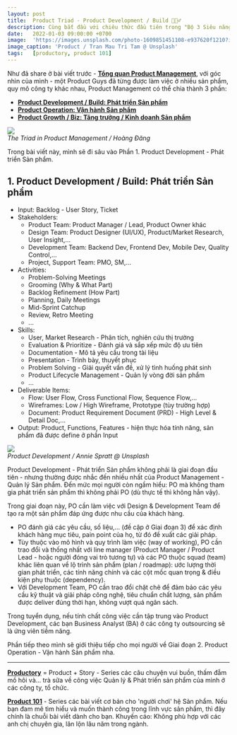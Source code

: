 ```yaml
---
layout: post
title:  Product Triad - Product Development / Build 👷🏻‍♂️
description: Cùng bắt đầu với chiêu thức đầu tiên trong "Bộ 3 Siêu năng lực" của Product Guys - Phát triển Sản phẩm 
date:   2022-01-03 09:00:00 +0700
image:  'https://images.unsplash.com/photo-1609851451108-e937620f1210?ixlib=rb-4.0.3&ixid=MnwxMjA3fDB8MHxwaG90by1wYWdlfHx8fGVufDB8fHx8&auto=format&fit=crop&w=2670&q=80'
image_caption: 'Product / Tran Mau Tri Tam @ Unsplash'
tags:   [productory, product 101]
---
```


Như đã share ở bài viết trước - **[Tổng quan Product Management](/blog/product-la-gi-tong-quan-ve-product-management-quan-ly-san-pham)**, với góc nhìn của mình - một Product Guys đã từng được làm việc ở nhiều sản phẩm, quy mô công ty khác nhau, Product Management có thể chia thành 3 phần:
- **[Product Development / Build: Phát triển Sản phẩm](/blog/product-triad-product-developement-phat-trien-san-pham)**
- **[Product Operation: Vận hành Sản phẩm](/blog/product-triad-product-operation-van-hanh-san-pham)**
- **[Product Growth / Biz: Tăng trưởng / Kinh doanh Sản phẩm](/blog/product-triad-product-growth-biz-tang-truong-san-pham)**

<div class="gallery-box">
  <div class="gallery">
    <img src="https://pbs.twimg.com/media/Ftlem29aUAAQmwW?format=jpg&name=medium" loading="lazy">
  </div>
  <em> The Triad in Product Management / Hoàng Đăng</em>
</div>

Trong bài viết này, mình sẽ đi sâu vào Phần 1. Product Development - Phát triển Sản phẩm.

## 1. Product Development / Build: Phát triển Sản phẩm

- Input: Backlog - User Story, Ticket
- Stakeholders:
    - Product Team: Product Manager / Lead, Product Owner khác
    - Design Team: Product Designer (UI/UX), Product/Market Research, User Insight,...
    - Development Team: Backend Dev, Frontend Dev, Mobile Dev, Quality Control,...
    - Project, Support Team: PMO, SM,...
- Activities:
    - Problem-Solving Meetings
    - Grooming (Why & What Part)
    - Backlog Refinement (How Part)
    - Planning, Daily Meetings
    - Mid-Sprint Catchup
    - Review, Retro Meeting
    - ...
- Skills:
	- User, Market Research - Phân tích, nghiên cứu thị trường
	- Evaluation & Prioritize - Đánh giá và sắp xếp mức độ ưu tiên
	- Documentation - Mô tả yêu cầu trong tài liệu
	- Presentation - Trình bày, thuyết phục
	- Problem Solving - Giải quyết vấn đề, xử lý tình huống phát sinh
	- Product Lifecycle Management - Quản lý vòng đời sản phẩm
	- …
- Deliverable Items:
    - Flow: User Flow, Cross Functional Flow, Sequence Flow,...
    - Wireframes: Low / High Wireframe, Prototype (tùy trường hợp)
    - Document: Product Requirement Document (PRD) - High Level & Detail Doc,... 
- Output: Product, Functions, Features - hiện thực hóa tính năng, sản phẩm đã được define ở phần Input

<div class="gallery-box">
  <div class="gallery">
    <img src="https://images.unsplash.com/photo-1522071820081-009f0129c71c?ixlib=rb-4.0.3&ixid=MnwxMjA3fDB8MHxwaG90by1wYWdlfHx8fGVufDB8fHx8&auto=format&fit=crop&w=2670&q=80" loading="lazy">
  </div>
  <em>Product Development / Annie Spratt @ Unsplash</em>
</div>

Product Development - Phát triển Sản phẩm không phải là giai đoạn đầu tiên - nhưng thường được nhắc đến nhiều nhất của Product Management - Quản lý Sản phẩm. Đến mức mọi người còn ngầm hiểu: PO mà không tham gia phát triển sản phẩm thì không phải PO (dù thực tế thì không hẳn vậy). 

Trong giai đoạn này, PO cần làm việc với Design &  Development Team để tạo ra một sản phẩm đáp ứng được nhu cầu của khách hàng.
- PO đánh giá các yêu cầu, số liệu,... (đề cập ở Giai đoạn 3) để xác định khách hàng mục tiêu, pain point của họ, từ đó đề xuất các giải pháp.
- Tùy thuộc vào mô hình và quy trình làm việc (way of working), PO cần trao đổi và thống nhất với line manager (Product Manager / Product Lead - hoặc người đóng vai trò tương tự) và các PO thuộc squad (team) khác liên quan về lộ trình sản phẩm (plan / roadmap): ước lượng thời gian phát triển, các tính năng chính và các cột mốc quan trọng & điều kiện phụ thuộc (dependency).
- Với Development Team, PO cần trao đổi chặt chẽ  để đảm bảo các yêu cầu kỹ thuật và giải pháp công nghệ, tiêu chuẩn chất lượng, sản phẩm được deliver đúng thời hạn, không vượt quá ngân sách.

Trong tuyển dụng, nếu tính chất công việc cần tập trung vào Product Development, các bạn Business Analyst (BA) ở các công ty outsourcing sẽ là ứng viên tiềm năng.


Phần tiếp theo mình sẽ giới thiệu tiếp cho mọi người về Giai đoạn 2. Product Operation - Vận hành Sản phẩm nha.

___

**[Productory](/tags/?tag=productory)** = Product + Story - Series các câu chuyện vui buồn, thấm đẫm mồ hôi và... trà sữa về công việc Quản lý & Phát triển sản phẩm của mình ở các công ty, tổ chức.

**[Product 101](/tags/?tag=product+101)** - Series các bài viết cơ bản cho 'người chơi' hệ Sản phẩm. Nếu bạn đam mê tìm hiểu và muốn thành công trong lĩnh vực sản phẩm, thì đây chính là chuỗi bài viết dành cho bạn. Khuyến cáo: Không phù hợp với các anh chị chuyên gia, lăn lộn lâu năm trong ngành.


